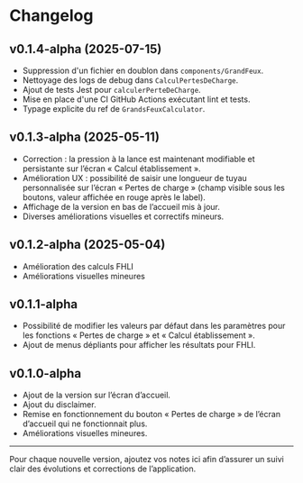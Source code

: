 # Changelog

## v0.1.4-alpha (2025-07-15)
- Suppression d'un fichier en doublon dans `components/GrandFeux`.
- Nettoyage des logs de debug dans `CalculPertesDeCharge`.
- Ajout de tests Jest pour `calculerPerteDeCharge`.
- Mise en place d'une CI GitHub Actions exécutant lint et tests.
- Typage explicite du ref de `GrandsFeuxCalculator`.

## v0.1.3-alpha (2025-05-11)
- Correction : la pression à la lance est maintenant modifiable et persistante sur l’écran « Calcul établissement ».
- Amélioration UX : possibilité de saisir une longueur de tuyau personnalisée sur l’écran « Pertes de charge » (champ visible sous les boutons, valeur affichée en rouge après le label).
- Affichage de la version en bas de l’accueil mis à jour.
- Diverses améliorations visuelles et correctifs mineurs.

## v0.1.2-alpha (2025-05-04)
- Amélioration des calculs FHLI
- Améliorations visuelles mineures

## v0.1.1-alpha
- Possibilité de modifier les valeurs par défaut dans les paramètres pour les fonctions « Pertes de charge » et « Calcul établissement ».
- Ajout de menus dépliants pour afficher les résultats pour FHLI.

## v0.1.0-alpha
- Ajout de la version sur l’écran d’accueil.
- Ajout du disclaimer.
- Remise en fonctionnement du bouton « Pertes de charge » de l’écran d’accueil qui ne fonctionnait plus.
- Améliorations visuelles mineures.

---

Pour chaque nouvelle version, ajoutez vos notes ici afin d’assurer un suivi clair des évolutions et corrections de l’application.
